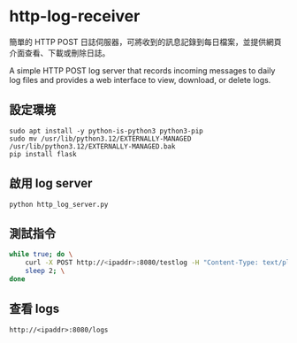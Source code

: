 # http-log-receiver

簡單的 HTTP POST 日誌伺服器，可將收到的訊息記錄到每日檔案，並提供網頁介面查看、下載或刪除日誌。

A simple HTTP POST log server that records incoming messages to daily log files and provides a web interface to view, download, or delete logs.

## 設定環境

```
sudo apt install -y python-is-python3 python3-pip
sudo mv /usr/lib/python3.12/EXTERNALLY-MANAGED /usr/lib/python3.12/EXTERNALLY-MANAGED.bak
pip install flask
```

## 啟用 log server

```
python http_log_server.py
```

## 測試指令

```bash
while true; do \
	curl -X POST http://<ipaddr>:8080/testlog -H "Content-Type: text/plain" --data "$(echo $RANDOM)"; \
	sleep 2; \
done
```


## 查看 logs

```
http://<ipaddr>:8080/logs
```